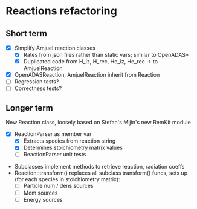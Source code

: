 # Reactions refactoring

## Short term

- [x] Simplify Amjuel reaction classes
  - [x] Rates from json files rather than static vars; similar to OpenADAS*
  - [x] Duplicated code from H_iz, H_rec, He_iz, He_rec $\to$ to AmjuelReaction
- [x] OpenADASReaction, AmjuelReaction inherit from Reaction
- [ ] Regression tests?
- [ ] Correctness tests?

## Longer term

New Reaction class, loosely based on Stefan's Mijin's new RemKit module
- [x] ReactionParser as member var
  - [x] Extracts species from reaction string
  - [x] Determines stoichiometry matrix values
  - [ ] ReactionParser unit tests
- Subclasses implement methods to retrieve reaction, radiation coeffs
- Reaction::transform() replaces all subclass transform() funcs, sets up (for each species in stoichiometry matrix):
  - [ ] Particle num / dens sources
  - [ ] Mom sources
  - [ ] Energy sources
